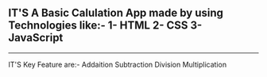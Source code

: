 IT'S A Basic Calulation App made by using Technologies like:-
1- HTML
2- CSS
3- JavaScript
--------------------------------------------------------------------------------------------------------------------------------------
--------------------------------------------------------------------------------------------------------------------------------------
IT'S Key Feature are:-
Addaition
Subtraction
Division
Multiplication
